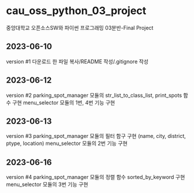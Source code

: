 # cau_oss_python_03_project
중앙대학교 오픈소스SW와 파이썬 프로그래밍 03분반-Final Project

## 2023-06-10
version #1
다운로드 한 파일 복사/README 작성/.gitignore 작성

## 2023-06-12
version #2
parking_spot_manager 모듈의 str_list_to_class_list, print_spots 함수 구현
menu_selector 모듈의 1번, 4번 기능 구현

## 2023-06-13
version #3
parking_spot_manager 모듈의 필터 함구 구현 (name, city, district, ptype, location)
menu_selector 모듈의 2번 기능 구현

## 2023-06-16
version #4
parking_spot_manager 모듈의 정렬 함수 sorted_by_keyword 구현
menu_selector 모듈의 3번 기능 구현